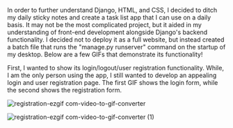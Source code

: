 In order to further understand Django, HTML, and CSS, I decided to ditch my daily sticky notes and create a task list app that 
I can use on a daily basis. It may not be the most complicated project, but it aided in my understanding of front-end development alongside Django's backend functionality.
I decided not to deploy it as a full website, but instead created a batch file that runs the "manage.py runserver" command on the startup of my desktop. Below are a few GIFs
that demonstrate its functionality!

First, I wanted to show its login/logout/user registration functionality. While, I am the only person using the app, I still wanted to develop an appealing login and user registration page.
The first GIF shows the login form, while the second shows the registration form.

![registration-ezgif com-video-to-gif-converter](https://github.com/cooperWWrachow/ToDo-App-Django/assets/135729317/23e266b3-815e-4e73-b7f1-6108d5ebd493)


![registration-ezgif com-video-to-gif-converter (1)](https://github.com/cooperWWrachow/ToDo-App-Django/assets/135729317/6cb5980a-b84b-4945-9449-0d7cfe737ae5)
